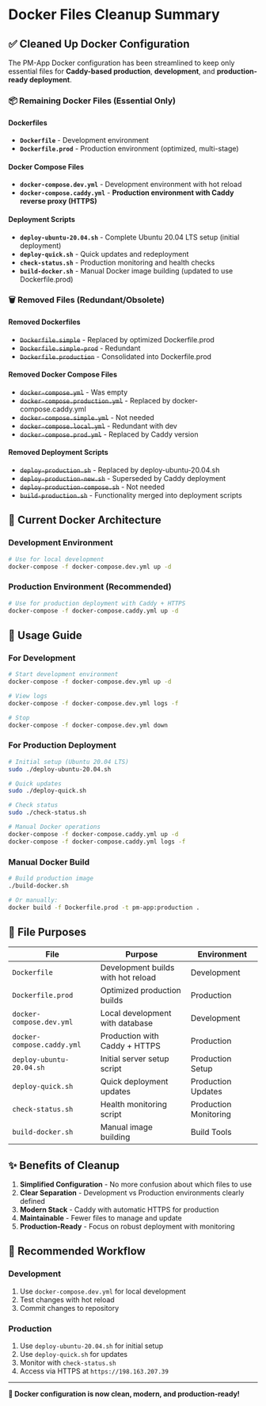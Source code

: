 # Docker Files Cleanup Summary

## ✅ Cleaned Up Docker Configuration

The PM-App Docker configuration has been streamlined to keep only essential files for **Caddy-based production**, **development**, and **production-ready deployment**.

### 📦 **Remaining Docker Files** (Essential Only)

#### Dockerfiles
- **`Dockerfile`** - Development environment
- **`Dockerfile.prod`** - Production environment (optimized, multi-stage)

#### Docker Compose Files
- **`docker-compose.dev.yml`** - Development environment with hot reload
- **`docker-compose.caddy.yml`** - **Production environment with Caddy reverse proxy (HTTPS)**

#### Deployment Scripts
- **`deploy-ubuntu-20.04.sh`** - Complete Ubuntu 20.04 LTS setup (initial deployment)
- **`deploy-quick.sh`** - Quick updates and redeployment
- **`check-status.sh`** - Production monitoring and health checks
- **`build-docker.sh`** - Manual Docker image building (updated to use Dockerfile.prod)

### 🗑️ **Removed Files** (Redundant/Obsolete)

#### Removed Dockerfiles
- ~~`Dockerfile.simple`~~ - Replaced by optimized Dockerfile.prod
- ~~`Dockerfile.simple-prod`~~ - Redundant
- ~~`Dockerfile.production`~~ - Consolidated into Dockerfile.prod

#### Removed Docker Compose Files
- ~~`docker-compose.yml`~~ - Was empty
- ~~`docker-compose.production.yml`~~ - Replaced by docker-compose.caddy.yml
- ~~`docker-compose.simple.yml`~~ - Not needed
- ~~`docker-compose.local.yml`~~ - Redundant with dev
- ~~`docker-compose.prod.yml`~~ - Replaced by Caddy version

#### Removed Deployment Scripts
- ~~`deploy-production.sh`~~ - Replaced by deploy-ubuntu-20.04.sh
- ~~`deploy-production-new.sh`~~ - Superseded by Caddy deployment
- ~~`deploy-production-compose.sh`~~ - Not needed
- ~~`build-production.sh`~~ - Functionality merged into deployment scripts

## 🎯 **Current Docker Architecture**

### Development Environment
```bash
# Use for local development
docker-compose -f docker-compose.dev.yml up -d
```

### Production Environment (Recommended)
```bash
# Use for production deployment with Caddy + HTTPS
docker-compose -f docker-compose.caddy.yml up -d
```

## 🚀 **Usage Guide**

### **For Development**
```bash
# Start development environment
docker-compose -f docker-compose.dev.yml up -d

# View logs
docker-compose -f docker-compose.dev.yml logs -f

# Stop
docker-compose -f docker-compose.dev.yml down
```

### **For Production Deployment**
```bash
# Initial setup (Ubuntu 20.04 LTS)
sudo ./deploy-ubuntu-20.04.sh

# Quick updates
sudo ./deploy-quick.sh

# Check status
sudo ./check-status.sh

# Manual Docker operations
docker-compose -f docker-compose.caddy.yml up -d
docker-compose -f docker-compose.caddy.yml logs -f
```

### **Manual Docker Build**
```bash
# Build production image
./build-docker.sh

# Or manually:
docker build -f Dockerfile.prod -t pm-app:production .
```

## 🔧 **File Purposes**

| File | Purpose | Environment |
|------|---------|-------------|
| `Dockerfile` | Development builds with hot reload | Development |
| `Dockerfile.prod` | Optimized production builds | Production |
| `docker-compose.dev.yml` | Local development with database | Development |
| `docker-compose.caddy.yml` | Production with Caddy + HTTPS | Production |
| `deploy-ubuntu-20.04.sh` | Initial server setup script | Production Setup |
| `deploy-quick.sh` | Quick deployment updates | Production Updates |
| `check-status.sh` | Health monitoring script | Production Monitoring |
| `build-docker.sh` | Manual image building | Build Tools |

## ✨ **Benefits of Cleanup**

1. **Simplified Configuration** - No more confusion about which files to use
2. **Clear Separation** - Development vs Production environments clearly defined
3. **Modern Stack** - Caddy with automatic HTTPS for production
4. **Maintainable** - Fewer files to manage and update
5. **Production-Ready** - Focus on robust deployment with monitoring

## 🎯 **Recommended Workflow**

### Development
1. Use `docker-compose.dev.yml` for local development
2. Test changes with hot reload
3. Commit changes to repository

### Production
1. Use `deploy-ubuntu-20.04.sh` for initial setup
2. Use `deploy-quick.sh` for updates
3. Monitor with `check-status.sh`
4. Access via HTTPS at `https://198.163.207.39`

---

**🎉 Docker configuration is now clean, modern, and production-ready!**
